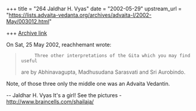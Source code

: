 +++
title = "264 Jaldhar H. Vyas"
date = "2002-05-29"
upstream_url = "https://lists.advaita-vedanta.org/archives/advaita-l/2002-May/003012.html"

+++
[Archive link](https://lists.advaita-vedanta.org/archives/advaita-l/2002-May/003012.html)

On Sat, 25 May 2002, reachhemant wrote:

>          Three other interpretations of the Gita which you may find useful
> are by Abhinavagupta, Madhusudana Sarasvati and Sri Aurobindo.

Note, of those three only the middle one was an Advaita Vedantin.

--
Jaldhar H. Vyas <jaldhar at braincells.com>
It's a girl! See the pictures - http://www.braincells.com/shailaja/


